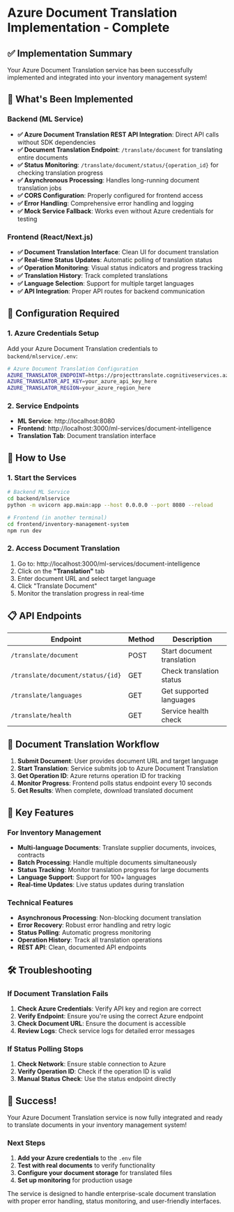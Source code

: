 # Azure Document Translation Implementation - Complete

## ✅ Implementation Summary

Your Azure Document Translation service has been successfully implemented and integrated into your inventory management system!

## 🎯 What's Been Implemented

### Backend (ML Service)

- **✅ Azure Document Translation REST API Integration**: Direct API calls without SDK dependencies
- **✅ Document Translation Endpoint**: `/translate/document` for translating entire documents
- **✅ Status Monitoring**: `/translate/document/status/{operation_id}` for checking translation progress
- **✅ Asynchronous Processing**: Handles long-running document translation jobs
- **✅ CORS Configuration**: Properly configured for frontend access
- **✅ Error Handling**: Comprehensive error handling and logging
- **✅ Mock Service Fallback**: Works even without Azure credentials for testing

### Frontend (React/Next.js)

- **✅ Document Translation Interface**: Clean UI for document translation
- **✅ Real-time Status Updates**: Automatic polling of translation status
- **✅ Operation Monitoring**: Visual status indicators and progress tracking
- **✅ Translation History**: Track completed translations
- **✅ Language Selection**: Support for multiple target languages
- **✅ API Integration**: Proper API routes for backend communication

## 🔧 Configuration Required

### 1. Azure Credentials Setup

Add your Azure Document Translation credentials to `backend/mlservice/.env`:

```bash
# Azure Document Translation Configuration
AZURE_TRANSLATOR_ENDPOINT=https://projecttranslate.cognitiveservices.azure.com/
AZURE_TRANSLATOR_API_KEY=your_azure_api_key_here
AZURE_TRANSLATOR_REGION=your_azure_region_here
```

### 2. Service Endpoints

- **ML Service**: http://localhost:8080
- **Frontend**: http://localhost:3000/ml-services/document-intelligence
- **Translation Tab**: Document translation interface

## 🚀 How to Use

### 1. Start the Services

```bash
# Backend ML Service
cd backend/mlservice
python -m uvicorn app.main:app --host 0.0.0.0 --port 8080 --reload

# Frontend (in another terminal)
cd frontend/inventory-management-system
npm run dev
```

### 2. Access Document Translation

1. Go to: http://localhost:3000/ml-services/document-intelligence
2. Click on the **"Translation"** tab
3. Enter document URL and select target language
4. Click "Translate Document"
5. Monitor the translation progress in real-time

## 📋 API Endpoints

| Endpoint                          | Method | Description                |
| --------------------------------- | ------ | -------------------------- |
| `/translate/document`             | POST   | Start document translation |
| `/translate/document/status/{id}` | GET    | Check translation status   |
| `/translate/languages`            | GET    | Get supported languages    |
| `/translate/health`               | GET    | Service health check       |

## 🔄 Document Translation Workflow

1. **Submit Document**: User provides document URL and target language
2. **Start Translation**: Service submits job to Azure Document Translation
3. **Get Operation ID**: Azure returns operation ID for tracking
4. **Monitor Progress**: Frontend polls status endpoint every 10 seconds
5. **Get Results**: When complete, download translated document

## 🎯 Key Features

### For Inventory Management

- **Multi-language Documents**: Translate supplier documents, invoices, contracts
- **Batch Processing**: Handle multiple documents simultaneously
- **Status Tracking**: Monitor translation progress for large documents
- **Language Support**: Support for 100+ languages
- **Real-time Updates**: Live status updates during translation

### Technical Features

- **Asynchronous Processing**: Non-blocking document translation
- **Error Recovery**: Robust error handling and retry logic
- **Status Polling**: Automatic progress monitoring
- **Operation History**: Track all translation operations
- **REST API**: Clean, documented API endpoints

## 🛠️ Troubleshooting

### If Document Translation Fails

1. **Check Azure Credentials**: Verify API key and region are correct
2. **Verify Endpoint**: Ensure you're using the correct Azure endpoint
3. **Check Document URL**: Ensure the document is accessible
4. **Review Logs**: Check service logs for detailed error messages

### If Status Polling Stops

1. **Check Network**: Ensure stable connection to Azure
2. **Verify Operation ID**: Check if the operation ID is valid
3. **Manual Status Check**: Use the status endpoint directly

## 🎉 Success!

Your Azure Document Translation service is now fully integrated and ready to translate documents in your inventory management system!

### Next Steps

1. **Add your Azure credentials** to the `.env` file
2. **Test with real documents** to verify functionality
3. **Configure your document storage** for translated files
4. **Set up monitoring** for production usage

The service is designed to handle enterprise-scale document translation with proper error handling, status monitoring, and user-friendly interfaces.
